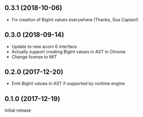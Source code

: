 ## 0.3.1 (2018-10-06)

* Fix creation of BigInt values everywhere (Thanks, Gus Caplan!)

## 0.3.0 (2018-09-14)

* Update to new acorn 6 interface
* Actually support creating BigInt values in AST in Chrome
* Change license to MIT

## 0.2.0 (2017-12-20)

* Emit BigInt values in AST if supported by runtime engine

## 0.1.0 (2017-12-19)

Initial release
